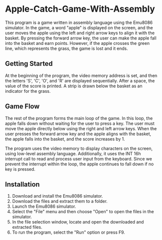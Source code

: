 # Apple-Catch-Game-With-Assembly

This program is a game written in assembly language using the Emu8086 simulator. In the game, a word "apple" is displayed on the screen, and the user moves the apple using the left and right arrow keys to align it with the basket. By pressing the forward arrow key, the user can make the apple fall into the basket and earn points. However, if the apple crosses the green line, which represents the grass, the game is lost and it ends.


## Getting Started

At the beginning of the program, the video memory address is set, and then the letters 'S', 'C', 'O', and 'R' are displayed sequentially. After a space, the value of the score is printed. A strip is drawn below the basket as an indicator for the grass.


## Game Flow

The rest of the program forms the main loop of the game. In this loop, the apple falls down without waiting for the user to press a key. The user must move the apple directly below using the right and left arrow keys. When the user presses the forward arrow key and the apple aligns with the basket, the apple falls into the basket, and the score increases by 1.

The program uses the video memory to display characters on the screen, using low-level assembly language. Additionally, it uses the INT 16h interrupt call to read and process user input from the keyboard. Since we prevent the interrupt within the loop, the apple continues to fall down if no key is pressed.


## Installation

1. Download and install the Emu8086 simulator.
2. Download the files and extract them to a folder.
3. Launch the Emu8086 simulator.
4. Select the "File" menu and then choose "Open" to open the files in the simulator.
5. In the file selection window, locate and open the downloaded and extracted files.
6. To run the program, select the "Run" option or press F9.
